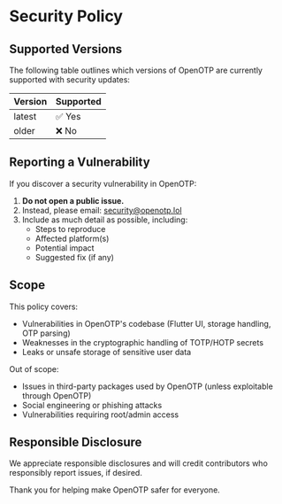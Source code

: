 # Security Policy

## Supported Versions

The following table outlines which versions of OpenOTP are currently supported with security updates:

| Version | Supported          |
| ------- | ------------------ |
| latest  | ✅ Yes             |
| older   | ❌ No              |

## Reporting a Vulnerability

If you discover a security vulnerability in OpenOTP:

1. **Do not open a public issue.**
2. Instead, please email: [security@openotp.lol](mailto:security@openotp.lol)
3. Include as much detail as possible, including:
   - Steps to reproduce
   - Affected platform(s)
   - Potential impact
   - Suggested fix (if any)

## Scope

This policy covers:

- Vulnerabilities in OpenOTP's codebase (Flutter UI, storage handling, OTP parsing)
- Weaknesses in the cryptographic handling of TOTP/HOTP secrets
- Leaks or unsafe storage of sensitive user data

Out of scope:

- Issues in third-party packages used by OpenOTP (unless exploitable through OpenOTP)
- Social engineering or phishing attacks
- Vulnerabilities requiring root/admin access

## Responsible Disclosure

We appreciate responsible disclosures and will credit contributors who responsibly report issues, if desired.

Thank you for helping make OpenOTP safer for everyone.
